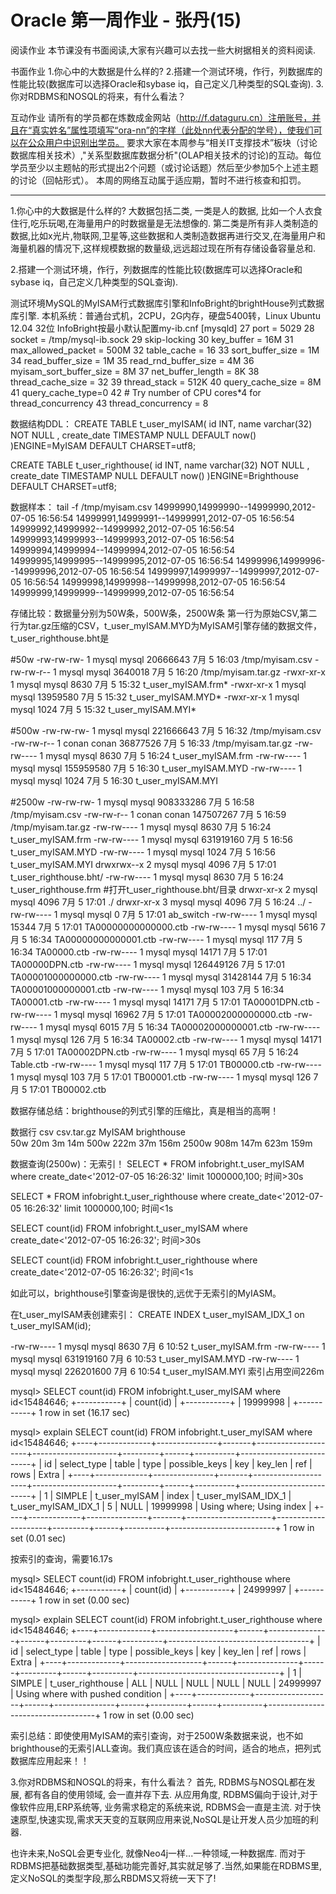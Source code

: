 Oracle 第一周作业 - 张丹(15)
========================================================

阅读作业 本节课没有书面阅读,大家有兴趣可以去找一些大树据相关的资料阅读. 

书面作业
1.你心中的大数据是什么样的? 
2.搭建一个测试环境，作行，列数据库的性能比较(数据库可以选择Oracle和sybase iq，自己定义几种类型的SQL查询). 
3.你对RDBMS和NOSQL的将来，有什么看法？ 

互动作业
请所有的学员都在炼数成金网站（http://f.dataguru.cn）注册账号，并且在“真实姓名”属性项填写“ora-nn”的字样（此处nn代表分配的学号），使我们可以在公众用户中识别出学员。 要求大家在本周参与“相关IT支撑技术”板块（讨论数据库相关技术）,"关系型数据库数据分析"(OLAP相关技术的讨论)的互动。每位学员至少以主题帖的形式提出2个问题（或讨论话题）然后至少参加5个上述主题的讨论（回帖形式）。 本周的网络互动属于适应期，暂时不进行核查和扣罚。


------------------------------------------------
1.你心中的大数据是什么样的? 
大数据包括二类, 一类是人的数据, 比如一个人衣食住行,吃乐玩喝,在海量用户的时数据量是无法想像的.
第二类是所有非人类制造的数据,比如x光片,物联网,卫星等,这些数据和人类制造数据再进行交叉,在海量用户和海量机器的情况下,这样规模数据的数量级,远远超过现在所有存储设备容量总和.


2.搭建一个测试环境，作行，列数据库的性能比较(数据库可以选择Oracle和sybase iq，自己定义几种类型的SQL查询). 

测试环境MySQL的MyISAM行式数据库引擎和InfoBright的brightHouse列式数据库引擎.
本机系统：普通台式机，2CPU，2G内存，硬盘5400转，Linux Ubuntu 12.04 32位
InfoBright按最小默认配置my-ib.cnf
 [mysqld]
 27 port        = 5029
 28 socket      = /tmp/mysql-ib.sock
 29 skip-locking
 30 key_buffer = 16M
 31 max_allowed_packet = 500M
 32 table_cache = 16
 33 sort_buffer_size = 1M
 34 read_buffer_size = 1M
 35 read_rnd_buffer_size = 4M
 36 myisam_sort_buffer_size = 8M
 37 net_buffer_length = 8K
 38 thread_cache_size = 32
 39 thread_stack = 512K
 40 query_cache_size = 8M
 41 query_cache_type=0
 42 # Try number of CPU cores*4 for thread_concurrency
 43 thread_concurrency = 8

数据结构DDL：
CREATE TABLE t_user_myISAM(
    id INT,
    name varchar(32) NOT NULL ,
    create_date TIMESTAMP NULL  DEFAULT now()
)ENGINE=MyISAM DEFAULT CHARSET=utf8;

CREATE TABLE t_user_righthouse(
    id INT,
    name varchar(32) NOT NULL ,
    create_date TIMESTAMP NULL  DEFAULT now()
)ENGINE=Brighthouse DEFAULT CHARSET=utf8;

数据样本：
tail -f /tmp/myisam.csv 
14999990,14999990--14999990,2012-07-05 16:56:54
14999991,14999991--14999991,2012-07-05 16:56:54
14999992,14999992--14999992,2012-07-05 16:56:54
14999993,14999993--14999993,2012-07-05 16:56:54
14999994,14999994--14999994,2012-07-05 16:56:54
14999995,14999995--14999995,2012-07-05 16:56:54
14999996,14999996--14999996,2012-07-05 16:56:54
14999997,14999997--14999997,2012-07-05 16:56:54
14999998,14999998--14999998,2012-07-05 16:56:54
14999999,14999999--14999999,2012-07-05 16:56:54



存储比较：数据量分别为50W条，500W条，2500W条
第一行为原始CSV,第二行为tar.gz压缩的CSV，t_user_myISAM.MYD为MyISAM引擎存储的数据文件，t_user_righthouse.bht是

#50w
-rw-rw-rw- 1 mysql mysql 20666643  7月  5 16:03 /tmp/myisam.csv
-rw-rw-r-- 1 mysql mysql  3640018  7月  5 16:20 /tmp/myisam.tar.gz
-rwxr-xr-x 1 mysql mysql     8630  7月  5 15:32 t_user_myISAM.frm*
-rwxr-xr-x 1 mysql mysql 13959580  7月  5 15:32 t_user_myISAM.MYD*
-rwxr-xr-x 1 mysql mysql     1024  7月  5 15:32 t_user_myISAM.MYI*

#500w
-rw-rw-rw- 1 mysql mysql 221666643  7月  5 16:32 /tmp/myisam.csv
-rw-rw-r-- 1 conan conan  36877526  7月  5 16:33 /tmp/myisam.tar.gz
-rw-rw---- 1 mysql mysql      8630  7月  5 16:24 t_user_myISAM.frm
-rw-rw---- 1 mysql mysql 155959580  7月  5 16:30 t_user_myISAM.MYD
-rw-rw---- 1 mysql mysql      1024  7月  5 16:30 t_user_myISAM.MYI

#2500w
-rw-rw-rw- 1 mysql mysql 908333286  7月  5 16:58 /tmp/myisam.csv
-rw-rw-r-- 1 conan conan 147507267  7月  5 16:59 /tmp/myisam.tar.gz
-rw-rw---- 1 mysql mysql      8630  7月  5 16:24 t_user_myISAM.frm
-rw-rw---- 1 mysql mysql 631919160  7月  5 16:56 t_user_myISAM.MYD
-rw-rw---- 1 mysql mysql      1024  7月  5 16:56 t_user_myISAM.MYI
drwxrwx--x 2 mysql mysql      4096  7月  5 17:01 t_user_righthouse.bht/
-rw-rw---- 1 mysql mysql      8630  7月  5 16:24 t_user_righthouse.frm
#打开t_user_righthouse.bht/目录
drwxr-xr-x 2 mysql mysql      4096  7月  5 17:01 ./
drwxr-xr-x 3 mysql mysql      4096  7月  5 16:24 ../
-rw-rw---- 1 mysql mysql         0  7月  5 17:01 ab_switch
-rw-rw---- 1 mysql mysql     15344  7月  5 17:01 TA00000000000000.ctb
-rw-rw---- 1 mysql mysql      5616  7月  5 16:34 TA00000000000001.ctb
-rw-rw---- 1 mysql mysql       117  7月  5 16:34 TA00000.ctb
-rw-rw---- 1 mysql mysql     14171  7月  5 17:01 TA00000DPN.ctb
-rw-rw---- 1 mysql mysql 126449126  7月  5 17:01 TA00001000000000.ctb
-rw-rw---- 1 mysql mysql  31428144  7月  5 16:34 TA00001000000001.ctb
-rw-rw---- 1 mysql mysql       103  7月  5 16:34 TA00001.ctb
-rw-rw---- 1 mysql mysql     14171  7月  5 17:01 TA00001DPN.ctb
-rw-rw---- 1 mysql mysql     16962  7月  5 17:01 TA00002000000000.ctb
-rw-rw---- 1 mysql mysql      6015  7月  5 16:34 TA00002000000001.ctb
-rw-rw---- 1 mysql mysql       126  7月  5 16:34 TA00002.ctb
-rw-rw---- 1 mysql mysql     14171  7月  5 17:01 TA00002DPN.ctb
-rw-rw---- 1 mysql mysql        65  7月  5 16:24 Table.ctb
-rw-rw---- 1 mysql mysql       117  7月  5 17:01 TB00000.ctb
-rw-rw---- 1 mysql mysql       103  7月  5 17:01 TB00001.ctb
-rw-rw---- 1 mysql mysql       126  7月  5 17:01 TB00002.ctb

数据存储总结：brighthouse的列式引擎的压缩比，真是相当的高啊！

数据行    csv   csv.tar.gz    MyISAM     brighthouse        
50w       20m      3m           14m
500w      222m    37m          156m
2500w     908m    147m         623m         159m    


数据查询(2500w)：无索引！
SELECT * FROM infobright.t_user_myISAM 
where create_date<'2012-07-05 16:26:32' limit 1000000,100; 
时间>30s

SELECT * FROM infobright.t_user_righthouse 
where create_date<'2012-07-05 16:26:32' limit 1000000,100;
时间<1s

SELECT count(id) FROM infobright.t_user_myISAM 
where create_date<'2012-07-05 16:26:32';
时间>30s

SELECT count(id) FROM infobright.t_user_righthouse 
where create_date<'2012-07-05 16:26:32';
时间<1s

如此可以，brighthouse引擎查询是很快的,远优于无索引的MyIASM。

在t_user_myISAM表创建索引：
CREATE INDEX t_user_myISAM_IDX_1 on t_user_myISAM(id);

-rw-rw---- 1 mysql mysql      8630  7月  6 10:52 t_user_myISAM.frm
-rw-rw---- 1 mysql mysql 631919160  7月  6 10:53 t_user_myISAM.MYD
-rw-rw---- 1 mysql mysql 226201600  7月  6 10:54 t_user_myISAM.MYI
索引占用空间226m


mysql> SELECT count(id) FROM infobright.t_user_myISAM where id<15484646;
+-----------+
| count(id) |
+-----------+
|  19999998 |
+-----------+
1 row in set (16.17 sec)

mysql> explain SELECT count(id) FROM infobright.t_user_myISAM  where id<15484646;
+----+-------------+---------------+-------+---------------------+---------------------+---------+------+----------+--------------------------+
| id | select_type | table         | type  | possible_keys       | key                 | key_len | ref  | rows     | Extra                    |
+----+-------------+---------------+-------+---------------------+---------------------+---------+------+----------+--------------------------+
|  1 | SIMPLE      | t_user_myISAM | index | t_user_myISAM_IDX_1 | t_user_myISAM_IDX_1 | 5       | NULL | 19999998 | Using where; Using index |
+----+-------------+---------------+-------+---------------------+---------------------+---------+------+----------+--------------------------+
1 row in set (0.01 sec)

按索引的查询，需要16.17s

mysql> SELECT count(id) FROM infobright.t_user_righthouse  where id<15484646;
+-----------+
| count(id) |
+-----------+
|  24999997 |
+-----------+
1 row in set (0.00 sec)

mysql> explain SELECT count(id) FROM infobright.t_user_righthouse  where id<15484646;
+----+-------------+-------------------+------+---------------+------+---------+------+----------+-----------------------------------+
| id | select_type | table             | type | possible_keys | key  | key_len | ref  | rows     | Extra                             |
+----+-------------+-------------------+------+---------------+------+---------+------+----------+-----------------------------------+
|  1 | SIMPLE      | t_user_righthouse | ALL  | NULL          | NULL | NULL    | NULL | 24999997 | Using where with pushed condition |
+----+-------------+-------------------+------+---------------+------+---------+------+----------+-----------------------------------+
1 row in set (0.00 sec)


索引总结：即使使用MyISAM的索引查询，对于2500W条数据来说，也不如brighthouse的无索引ALL查询。我们真应该在适合的时间，适合的地点，把列式数据库应用起来！！








3.你对RDBMS和NOSQL的将来，有什么看法？
首先, RDBMS与NOSQL都在发展, 都有各自的使用领域, 会一直并存下去.
从应用角度, RDBMS偏向于设计,对于像软件应用,ERP系统等, 业务需求稳定的系统来说, RDBMS会一直是主流.
对于快速原型,快速实现,需求天天变的互联网应用来说,NoSQL是让开发人员少加班的利器.

也许未来,NoSQL会更专业化, 就像Neo4j一样...一种领域,一种数据库. 
而对于RDBMS把基础数据类型,基础功能完善好,其实就足够了.当然,如果能在RDBMS里,定义NoSQL的类型字段,那么RBDMS又将统一天下了!





